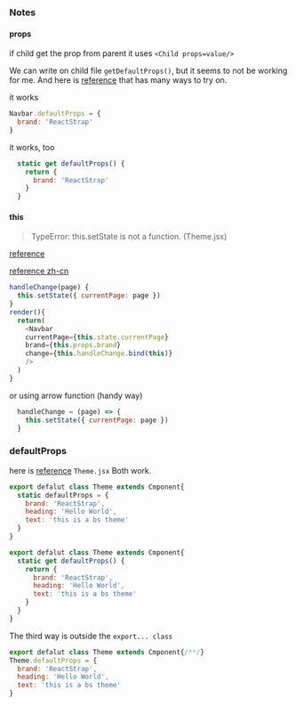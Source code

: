 
### Notes
#### props
if child get the prop from parent it uses `<Child props=value/>`

We can write on child file `getDefaultProps()`, but it seems to not be working for me.
And here is [reference](https://github.com/facebook/react-native/issues/1772) that has many ways to try on.

it works
```js
Navbar.defaultProps = {
  brand: 'ReactStrap'
}
```

it works, too
```js
  static get defaultProps() {
    return {
      brand: 'ReactStrap'
    }
  }
```

#### this

> TypeError: this.setState is not a function. (Theme.jsx)
 
[reference](https://github.com/goatslacker/alt/issues/283)

[reference zh-cn](https://github.com/muwenzi/Program-Blog/issues/37)


```js
handleChange(page) {
  this.setState({ currentPage: page })
}
render(){
  return(
    <Navbar
    currentPage={this.state.currentPage}
    brand={this.props.brand}
    change={this.handleChange.bind(this)}
    />
  )
}
```
or using arrow function (handy way)

```js
  handleChange = (page) => {
    this.setState({ currentPage: page })
  }
```

### defaultProps 
here is [reference](https://github.com/facebook/react/issues/3725)
`Theme.jsx` Both work.
```js
export defalut class Theme extends Cmponent{
  static defaultProps = {
    brand: 'ReactStrap',
    heading: 'Hello World',
    text: 'this is a bs theme'
  }
}
```

```js
export defalut class Theme extends Cmponent{
  static get defaultProps() {
    return {
      brand: 'ReactStrap',
      heading: 'Hello World',
      text: 'this is a bs theme'
    }
  }
}
```
The third way is outside the `export... class`
```js
export defalut class Theme extends Cmponent{/**/}
Theme.defaultProps = {
  brand: 'ReactStrap',
  heading: 'Hello World',
  text: 'this is a bs theme'
}
```